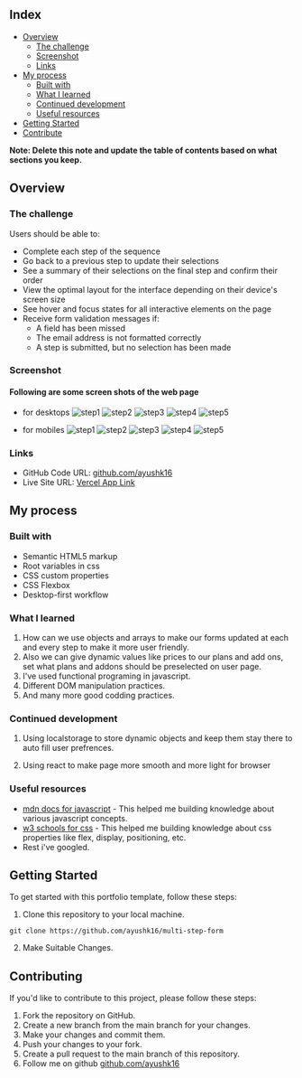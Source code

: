 ## Index

- [Overview](#overview)
  - [The challenge](#the-challenge)
  - [Screenshot](#screenshot)
  - [Links](#links)
- [My process](#my-process)
  - [Built with](#built-with)
  - [What I learned](#what-i-learned)
  - [Continued development](#continued-development)
  - [Useful resources](#useful-resources)
- [Getting Started](#getting-started)
- [Contribute](#contributing)

**Note: Delete this note and update the table of contents based on what sections you keep.**

## Overview

### The challenge

Users should be able to:

- Complete each step of the sequence
- Go back to a previous step to update their selections
- See a summary of their selections on the final step and confirm their order
- View the optimal layout for the interface depending on their device's screen size
- See hover and focus states for all interactive elements on the page
- Receive form validation messages if:
  - A field has been missed
  - The email address is not formatted correctly
  - A step is submitted, but no selection has been made

### Screenshot

#### Following are some screen shots of the web page

- for desktops
  ![step1](./assets/screenshots/ss1.png)
  ![step2](./assets/screenshots/ss2.png)
  ![step3](./assets/screenshots/ss3.png)
  ![step4](./assets/screenshots/ss4.png)
  ![step5](./assets/screenshots/ss5.png)

- for mobiles
  ![step1](./assets/screenshots/ssph1.png)
  ![step2](./assets/screenshots/ssph2.png)
  ![step3](./assets/screenshots/ssph3.png)
  ![step4](./assets/screenshots/ssph4.png)
  ![step5](./assets/screenshots/ssph5.png)

### Links

- GitHub Code URL: [github.com/ayushk16](https://github.com/ayushk16/multi-step-form)
- Live Site URL: [Vercel App Link](https://multi-step-form-rho-nine.vercel.app)

## My process

### Built with

- Semantic HTML5 markup
- Root variables in css
- CSS custom properties
- CSS Flexbox
- Desktop-first workflow

### What I learned

1. How can we use objects and arrays to make our forms updated at each and every step to make it more user friendly.
2. Also we can give dynamic values like prices to our plans and add ons, set what plans and addons should be preselected on user page.
3. I've used functional programing in javascript.
4. Different DOM manipulation practices.
5. And many more good codding practices.

### Continued development

1. Using localstorage to store dynamic objects and keep them stay there to auto fill user prefrences.

2. Using react to make page more smooth and more light for browser

### Useful resources

- [mdn docs for javascript](https://developer.mozilla.org/en-US/docs/Web/JavaScript) - This helped me building knowledge about various javascript concepts.
- [w3 schools for css](https://www.w3schools.com/css/default.asp) - This helped me building knowledge about css properties like flex, display, positioning, etc.
- Rest i've googled.

## Getting Started

To get started with this portfolio template, follow these steps:

1. Clone this repository to your local machine.

```
git clone https://github.com/ayushk16/multi-step-form
```

2. Make Suitable Changes.

## Contributing

If you'd like to contribute to this project, please follow these steps:

1. Fork the repository on GitHub.
2. Create a new branch from the main branch for your changes.
3. Make your changes and commit them.
4. Push your changes to your fork.
5. Create a pull request to the main branch of this repository.
6. Follow me on github [github.com/ayushk16](https://github.com/ayushk16)
